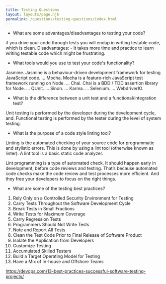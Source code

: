```yaml
---
title: Testing Questions
layout: layouts/page.njk
permalink: /questions/testing-questions/index.html
---
```


* What are some advantages/disadvantages to testing your code?

if you drive your code through tests you will endup in writing testable code, which is clean. Disadvantages: - It takes more time and practice to learn writing testable code which might be frustrating.

* What tools would you use to test your code's functionality?

Jasmine. Jasmine is a behaviour-driven development framework for testing JavaScript code. ...
Mocha. Mocha is a feature-rich JavaScript test framework running on Node. ...
Chai. Chai is a BDD / TDD assertion library for Node. ...
QUnit. ...
Sinon. ...
Karma. ...
Selenium. ...
WebdriverIO.


* What is the difference between a unit test and a functional/integration test?

Unit testing is performed by the developer during the development cycle, and. Functional testing is performed by the tester during the level of system testing.

* What is the purpose of a code style linting tool?

Linting is the automated checking of your source code for programmatic and stylistic errors. This is done by using a lint tool (otherwise known as linter). A lint tool is a basic static code analyzer.

Lint programming is a type of automated check. It should happen early in development, before code reviews and testing. That’s because automated code checks make the code review and test processes more efficient. And they free your developers to focus on the right things.

* What are some of the testing best practices?

1. Rely Only on a Controlled Security Environment for Testing
2. Carry Tests Throughout the Software Development Cycle
3. Break Tests in Small Fractions
4. Write Tests for Maximum Coverage
5. Carry Regression Tests
6. Programmers Should Not Write Tests
7. Note and Report All Tests
8. Clean the Test Code Prior to Final Release of Software Product
9. Isolate the Application from Developers
10. Customize Testing
11. Accumulated Skilled Testers
12. Build a Target Operating Model for Testing
13. Have a Mix of In-house and Offshore Teams





https://devops.com/13-best-practices-successful-software-testing-projects/
